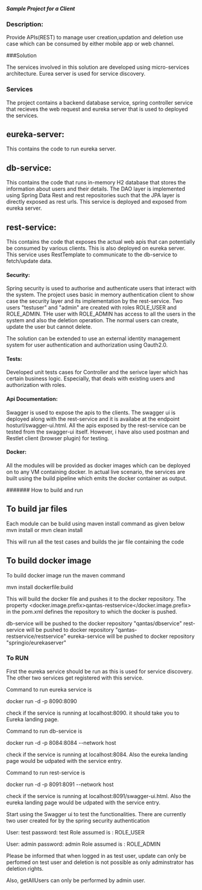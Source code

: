 ##### Sample Project for a Client


### Description: 

Provide APIs(REST) to manage user creation,updation and deletion use case which can be consumed by either mobile app or web channel.

###Solution
 
The services involved in this solution are developed using micro-services architecture. Eurea server is used for service discovery. 

### Services

The project contains a backend database service, spring controller service that recieves the web request and eureka server that is used to deployed the services.

 ## eureka-server: 
 This contains the code to run eureka server.
 
 ## db-service:  
 This contains the code that runs in-memory H2 database that stores the information about users and their details. The DAO layer is implemented using Spring Data Rest and rest repositories such that the JPA layer is directly exposed as rest urls. This service is deployed and exposed from eureka server. 
 
 ## rest-service:  
 This contains the code that exposes the actual web apis that can potentially be consumed by various clients. This is also deployed on eureka server. This service uses RestTemplate to communicate to the db-service to fetch/update data.
 
 #### Security:  
 Spring security is used to authorise and authenticate users that interact with the system. The project uses basic in memory authentication client to show case the security layer and its implementation by the rest-service. Two users "testuser" and "admin" are created with roles ROLE_USER and ROLE_ADMIN.  THe user with ROLE_ADMIN has access to all the users in the system and also the deletion operation.  The normal users can create, update the user but cannot delete. 
 
 
 The solution can be extended to use an external identity management system for user authentication and authorization using Oauth2.0.
 
 #### Tests:  
 Developed unit tests cases for Controller and the serivce layer which has certain business logic. Especially, that deals with existing users and authorization with roles.  
 
 #### Api Documentation:  
 Swagger is used to expose the apis to the clients.  The swagger ui is deployed along with the rest-service and it is availabe at the endpoint hosturl/swagger-ui.html. All the apis exposed by the rest-service can be tested from the swagger-ui itself. However, i have also used postman and Restlet client (browser plugin) for testing. 
 
 #### Docker: 
 All the modules will be provided as docker images which can be deployed on to any VM containing docker. 
		In actual live scenario, the services are built using the build pipeline which emits the docker container as output.

####### How to build and run

## To build jar files

Each module can be build using maven install command as given below
mvn install  or mvn clean install

This will run all the test cases and builds the jar file containing the code

## To build docker image

To build docker image run the maven command

mvn install dockerfile:build 

This will build the docker file and pushes it to the docker repository. The property 
<docker.image.prefix>qantas-restservice</docker.image.prefix> in the pom.xml defines the repository to which the docker is pushed. 

db-service will be pushed to the docker repository "qantas/dbservice"
rest-service will be pushed to docker repository "qantas-restservice/restservice"
eureka-service will be pushed to docker repository "springio/eurekaserver"


### To RUN

First the eureka service should be run as this is used for service discovery.  The other two services get registered with this service.

Command to run eureka service is 

docker run -d -p 8090:8090 <dockerimageid>

check if the service is running at localhost:8090. it should take you to Eureka landing page.

Command to run db-service is 

docker run -d -p 8084:8084 --network host <dockerimageid>

check if the service is running at localhost:8084.  Also the eureka landing page would be udpated with the service entry. 

Command to run rest-service is 

docker run -d -p 8091:8091 --network host <dockerimageid>

check if the service is running at localhost:8091/swagger-ui.html.  Also the eureka landing page would be udpated with the service entry. 


Start using the Swagger ui to test the functionalities. 
There are currently two user created for by the spring security authentication

User: test
password: test
Role assumed is : ROLE_USER

User: admin
password: admin
Role assumed is : ROLE_ADMIN

Please be informed that when logged in as test user, update can only be perfomed on test user and deletion is not possible as only adminstrator has deletion rights. 

Also, getAllUsers can only be performed by admin user. 






 

